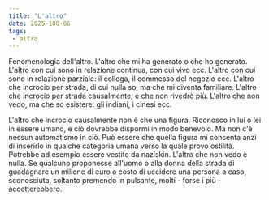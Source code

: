 ```yaml
---
title: "L'altro"
date: 2025-100-06
tags:
 - altro
---
```


Fenomenologia dell'altro. L'altro che mi ha generato o che ho generato. L'altro con cui sono in relazione continua, con cui vivo ecc. L'altro con cui sono in relazione parziale: il collega, il commesso del negozio ecc. L'altro che incrocio per strada, di cui nulla so, ma che mi diventa familiare. L'altro che incrocio per strada causalmente, e che non rivedrò più. L'altro che non vedo, ma che so esistere: gli indiani, i cinesi ecc.

L'altro che incrocio causalmente non è che una figura. Riconosco in lui o lei in essere umano, e ciò dovrebbe dispormi in modo benevolo. Ma non c'è nessun automatismo in ciò. Può essere che quella figura mi consenta anzi di inserirlo in qualche categoria umana verso la quale provo ostilità. Potrebbe ad esempio essere vestito da naziskin. L'altro che non vedo è nulla. Se qualcuno proponesse all'uomo o alla donna della strada di guadagnare un milione di euro a costo di uccidere una persona a caso, sconosciuta, soltanto premendo in pulsante, molti - forse i più - accetterebbero.